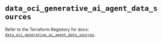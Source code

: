 # `data_oci_generative_ai_agent_data_sources`

Refer to the Terraform Registory for docs: [`data_oci_generative_ai_agent_data_sources`](https://registry.terraform.io/providers/oracle/oci/6.18.0/docs/data-sources/generative_ai_agent_data_sources).
